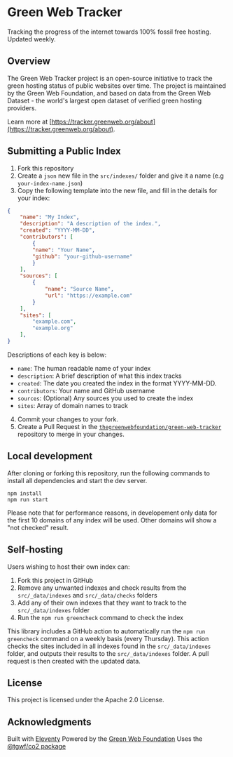 # Green Web Tracker

Tracking the progress of the internet towards 100% fossil free hosting. Updated weekly.

## Overview

The Green Web Tracker project is an open-source initiative to track the green hosting status of public websites over time. The project is maintained by the Green Web Foundation, and based on data from the Green Web Dataset - the world's largest open dataset of verified green hosting providers.

Learn more at [https://tracker.greenweb.org/about](https://tracker.greenweb.org/about).

## Submitting a Public Index

1. Fork this repository
2. Create a `json` new file in the `src/indexes/` folder and give it a name (e.g  `your-index-name.json`)
3. Copy the following template into the new file, and fill in the details for your index:

```json
{
    "name": "My Index",
    "description": "A description of the index.",
    "created": "YYYY-MM-DD",
    "contributors": [
        {
        "name": "Your Name",
        "github": "your-github-username"
        }
    ],
    "sources": [
        {
            "name": "Source Name",
            "url": "https://example.com"
        }
    ],
    "sites": [
        "example.com",
        "example.org"
    ],
}
```

Descriptions of each key is below:

- `name`: The human readable name of your index
- `description`: A brief description of what this index tracks
- `created`: The date you created the index in the format YYYY-MM-DD.
- `contributors`: Your name and GitHub username
- `sources`: (Optional) Any sources you used to create the index
- `sites`: Array of domain names to track

4. Commit your changes to your fork.
5. Create a Pull Request in the [`thegreenwebfoundation/green-web-tracker`](https://github.com/thegreenwebfoundation/green-web-tracker) repository to merge in your changes.

## Local development

After cloning or forking this repository, run the following commands to install all dependencies and start the dev server.

```shell
npm install
npm run start
```

Please note that for performance reasons, in developement only data for the first 10 domains of any index will be used. Other domains will show a "not checked" result.

## Self-hosting

Users wishing to host their own index can:

1. Fork this project in GitHub
2. Remove any unwanted indexes and check results from the `src/_data/indexes` and `src/_data/checks` folders
3. Add any of their own indexes that they want to track to the `src/_data/indexes` folder
4. Run the `npm run greencheck` command to check the index

This library includes a GitHub action to automatically run the `npm run greencheck` command on a weekly basis (every Thursday). This action checks the sites included in all indexes found in the `src/_data/indexes` folder, and outputs their results to the `src/_data/indexes` folder. A pull request is then created with the updated data.

## License

This project is licensed under the Apache 2.0 License.

## Acknowledgments

Built with [Eleventy](https://www.11ty.dev/)
Powered by the [Green Web Foundation](https://www.thegreenwebfoundation.org/)
Uses the [@tgwf/co2 package](https://www.npmjs.com/package/@tgwf/co2)
